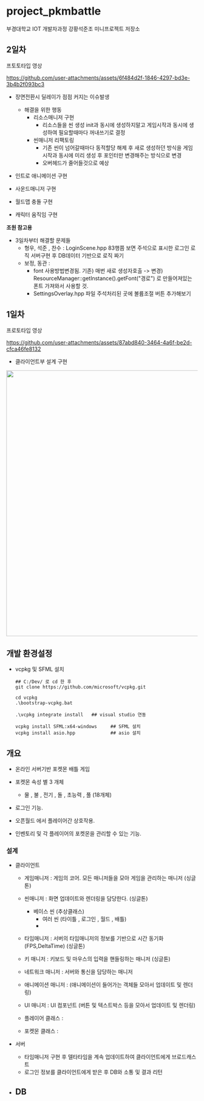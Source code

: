 # project_pkmbattle
부경대학교 IOT 개발자과정 강황석준조 미니프로젝트 저장소

## 2일차

프토토타입 영상


https://github.com/user-attachments/assets/6f484d2f-1846-4297-bd3e-3b4b2f093bc3


- 장면전환시 딜레이가 점점 커지는 이슈발생
  - 해결을 위한 행동
    - 리소스매니저 구현
      - 리소스들을 씬 생성 init과 동시에 생성하지말고 게임시작과 동시에 생성하여 필요할때마다 꺼내쓰기로 결정
    - 씬매니저 리팩토링
      - 기존 씬이 넘어갈때마다 동적할당 해제 후 새로 생성하던 방식을 게임시작과 동시에 미리 생성 후 포인터만 변경해주는 방식으로 변경
      - 오버헤드가 줄어들것으로 예상

- 인트로 애니메이션 구현
- 사운드매니저 구현
- 월드맵 충돌 구현
- 캐릭터 움직임 구현

**조원 참고용**
- 3일차부터 해결할 문제들
  - 형우, 석준 , 찬수 : LoginScene.hpp 83행쯤 보면 주석으로 표시한 로그인 로직 서버구현 후 DB데이터 기반으로 로직 짜기
  - 보정, 동관 :
    - font 사용방법변경됨.  기존) 매번 새로 생성자호출 -> 변경) ResourceManager::getInstance().getFont("경로") 로 만들어져있는 폰트 가져와서 사용할 것.
    - SettingsOverlay.hpp 파일 주석처리된 곳에 볼륨조절 버튼 추가해보기
    
## 1일차

프로토타입 영상

https://github.com/user-attachments/assets/87abd840-3464-4a6f-be2d-cfca46fe8132


- 클라이언트부 설계 구현
  
<img src="./개발일지소스/2025-03-26 21 클라이언트 설계.png" height=700>

## 개발 환경설정

- vcpkg 및 SFML 설치
    ```shell
    ## C:/Dev/ 로 cd 한 후
    git clone https://github.com/microsoft/vcpkg.git

    cd vcpkg
    .\bootstrap-vcpkg.bat

    .\vcpkg integrate install   ## visual studio 연동

    vcpkg install SFML:x64-windows     ## SFML 설치
    vcpkg install asio.hpp             ## asio 설치
    ```

## 개요

- 온라인 서버기반 포켓몬 배틀 게임

- 포켓몬 속성 별 3 개체
    - 물 , 불 , 전기 , 돌 , 초능력 , 풀 (18개체)

- 로그인 기능.
- 오픈월드 에서 플레이어간 상호작용.
- 인벤토리 및 각 플레이어의 포켓몬을 관리할 수 있는 기능.

 
 ### 설계
- 클라이언트
    - 게임매니저 : 게임의 코어. 모든 매니저들을 모아 게임을 관리하는 매니저 (싱글톤)
    - 씬매니저 : 화면 업데이트와 렌더링을 담당한다. (싱글톤)
        - 베이스 씬 (추상클래스)
            - 여러 씬 (타이틀 , 로그인 , 월드 , 배틀)
            - 
    - 타임매니저 : 서버의 타임매니저의 정보를 기반으로 시간 동기화(FPS,DeltaTime) (싱글톤)
    - 키 매니저 : 키보드 및 마우스의 입력을 핸들링하는 매니저 (싱글톤)
    - 네트워크 매니저 : 서버와 통신을 담당하는 매니저
    - 애니메이션 매니저 : (애니메이션이 들어가는 객체들 모아서 업데이트 및 렌더링)
    - UI 매니저 : UI 컴포넌트 (버튼 및 텍스트박스 등을 모아서 업데이트 및 렌더링)
      
    - 플레이어 클래스 :
    - 포켓몬 클래스 :
 
      
- 서버
    - 타임매니저 구현 후 델타타임을 계속 업데이트하여 클라이언트에게 브로드캐스트
    - 로그인 정보를 클라이언트에게 받은 후 DB와 소통 및 결과 리턴
    

- DB
    - 
